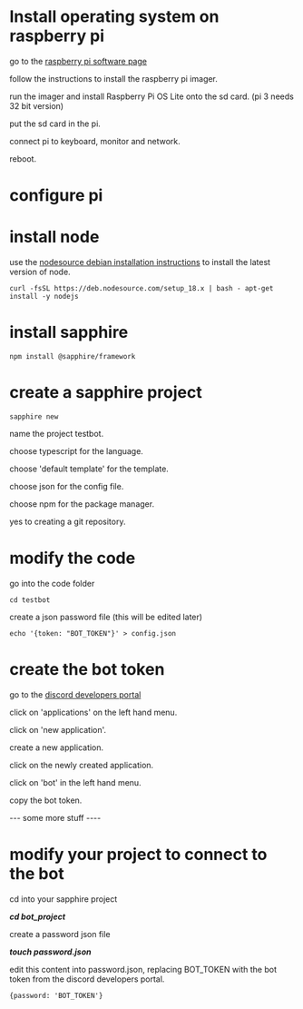 # Install operating system on raspberry pi #

go to the [raspberry pi software page](https://www.raspberrypi.com/software/ "raspberry pi software page")

follow the instructions to install the raspberry pi imager.

run the imager and install Raspberry Pi OS Lite onto the sd card. (pi 3 needs 32 bit version)

put the sd card in the pi.

connect pi to keyboard, monitor and network.

reboot.

# configure pi




# install node #

use the [nodesource debian installation instructions](https://github.com/nodesource/distributions/blob/master/README.md#debinstall "nodesource debian installation instructions") to install the latest version of node.

`curl -fsSL https://deb.nodesource.com/setup_18.x | bash -
apt-get install -y nodejs`

# install sapphire #

`npm install @sapphire/framework`


# create a sapphire project #

`sapphire new`

name the project testbot.

choose typescript for the language.

choose 'default template' for the template.

choose json for the config file.

choose npm for the package manager.

yes to creating a git repository.

# modify the code

go into the code folder

`cd testbot`

create a json password file (this will be edited later)

`echo '{token: "BOT_TOKEN"}' > config.json`

# create the bot token #

go to the [discord developers portal](https://discord.com/developers/applications)

click on 'applications' on the left hand menu.

click on 'new application'.

create a new application.

click on the newly created application.

click on 'bot' in the left hand menu.

copy the bot token.

--- some more stuff ----

# modify your project to connect to the bot #

cd into your sapphire project

***cd bot_project***

create a password json file

***touch password.json***

edit this content into password.json, replacing BOT_TOKEN with the bot token from the discord developers portal.

`{password: 'BOT_TOKEN'}`



